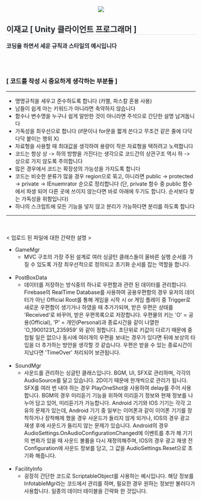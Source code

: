 <div align= "center">
    <img src="https://capsule-render.vercel.app/api?type=rounded&color=bbf1c9&height=120&text=Style%20참조용%20Sample%20Code%20입니다&animation=fadeIn&fontColor=2a2727&fontSize=40" />
    </div>
    <div style="text-align: left;"> 
    <h2 style="border-bottom: 1px solid #d8dee4; color: #282d33;"> 이재교 [ Unity 클라이언트 프로그래머 ] </h2>  
    <div style="font-weight: 700; font-size: 15px; text-align: left; color: #282d33;">코딩을 하면서 세운 규칙과 스타일의 예시입니다</li> </div> 
    </div>

<br><br>
### [ 코드를 작성 시 중요하게 생각하는 부분들 ]
-----------------------
* 명명규칙을 세우고 준수하도록 합니다 (카멜, 파스칼 혼용 사용)
* 남들이 쉽게 아는 키워드가 아니라면 축약하지 않습니다
* 함수나 변수명을 누구나 쉽게 알만한 것이 아니라면 주석으로 간단한 설명 남겨둡니다
* 가독성을 최우선으로 합니다 (if문이나 for문을 짧게 쓴다고 무조건 같은 줄에 다닥다닥 붙이는 행위 X)
* 자료형을 사용할 때 최대값을 생각하여 용량이 작은 자료형을 택하려고 노력합니다
* 코드는 항상 상 -> 하의 방향을 가진다는 생각으로 코드간의 상관구조 역시 하 -> 상으로 가지 않도록 주의합니다
* 많은 경우에서 코드는 확장성의 가능성을 가지도록 합니다
* 코드는 비슷한 분류가 많을 경우 region으로 묶고, 아니라면 public -> protected -> private -> IEnuemrator 순으로 정리합니다 (단, private 함수 중 public 함수에서 파생 되어 다른 곳에 쓰이지 않는다면 바로 아래에 두기도 합니다. 순서보다 찾는 가독성을 위함입니다)
* 하나의 스크립트에 모든 기능을 넣지 않고 분리가 가능하다면 분리를 하도록 합니다
---------------------
<br><br>
< 업로드 된 파일에 대한 간략한 설명 >
* GameMgr <br>
  - MVC 구조의 가장 주된 설계로 여러 싱글턴 클래스들이 올바른 실행 순서를 가질 수 있도록 가장 최우선적으로 정의되고 초기화 순서를 잡는 역할을 합니다.
<br><br>
* PostBoxData <br>
  - 데이터를 저장하는 방식중의 하나로 우편함과 관련 된 데이터를 관리합니다. Firebase의 RealTime Database를 사용하여 공용우편함의 경우
  유저의 데이터가 아닌 Official Root를 통해 게임을 시작 시 or 게임 플레이 중 Trigger로 새로운 우편함이 생기거나 하였을 때 추가가되며,
  받은 우편은 상태를 'Received'로 바꾸어, 받은 우편목록으로 저장합니다. 우편물의 키는 'O' = 공용(Official), 'P' = 개인(Personal)과
  종료시간을 같이 나열한 'O_19001231_235959' 와 같이 정합니다. 초단위로 키값이 다르기 때문에 중첩될 일은 없으나 동시에 여러개의 우편을 보내는
  경우가 있다면 뒤에 보상의 타입을 더 추가하는 방안을 생각할 것 같습니다. 우편은 받을 수 있는 종료시간이 지났다면 'TimeOver' 처리되어 보관됩니다.
<br><br>
* SoundMgr <br>
  - 사운드를 관리하는 싱글턴 클래스입니다. BGM, UI, SFX로 관리하며, 각각의 AudioSource를 달고 있습니다. 2D이기 때문에 한개씩으로 관리가 됩니다.
  SFX를 여러 번 내야 하는 경우 PlayOneShot을 사용하여 delay를 주어 사용합니다. BGM의 경우 미리듣기 기능을 위하여 미리듣기 정보와 현재 정보를
  나누어 담고 있어, 미리듣기가 가능합니다.
  Android 기기와 IOS 기기는 각각 고유의 문제가 있는데, Android 기기 중 일부는 이어폰과 같이 이어폰 기기를 장착하거나 장착해제 했을 경우
  사운드가 들리지 않게 되거나, IOS의 경우 광고 재생 후에 사운드가 들리지 않는 문제가 있습니다.
  Android의 경우 AudioSettings.OnAudioConfigurationChanged에 이벤트를 추가 해 기기의 변화가 있을 때 사운드 볼륨을 다시 재정의해주며,
  IOS의 경우 광고 재생 전 Configuration에 사운드 정보를 담고, 그 값을 AudioSettings.Reset으로 초기화 해줍니다.
<br><br>
* FacilityInfo <br>
  - 굉장히 간단한 코드로 ScriptableObject를 사용하는 예시입니다. 해당 정보를 InfotableMgr라는 코드에서 관리를 하며, 필요한 경우
  원하는 정보만 불러다가 사용합니다. 일종의 데이터 테이블을 간략화 한 것입니다.
